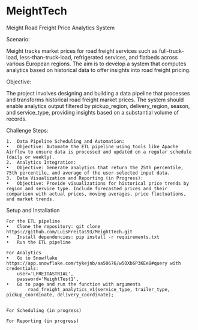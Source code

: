 # MeightTech


Meight Road Freight Price Analytics System

Scenario:

Meight tracks market prices for road freight services such as full-truck-load, less-than-truck-load, refrigerated services, and flatbeds across various European regions. The aim is to develop a system that computes analytics based on historical data to offer insights into road freight pricing.

Objective:

The project involves designing and building a data pipeline that processes and transforms historical road freight market prices. The system should enable analytics output filtered by pickup_region, delivery_region, season, and service_type, providing insights based on a substantial volume of records.

Challenge Steps:

	1.	Data Pipeline Scheduling and Automation:
	•	Objective: Automate the ETL pipeline using tools like Apache Airflow to ensure data is processed and updated on a regular schedule (daily or weekly).
	2.	Analytics Integration:
	•	Objective: Generate analytics that return the 25th percentile, 75th percentile, and average of the user-selected input data.
	3.	Data Visualization and Reporting (in Progress):
	•	Objective: Provide visualizations for historical price trends by region and service type. Include forecasted prices and their comparison with actual prices, moving averages, price fluctuations, and market trends.

Setup and Installation

    For the ETL pipeline
	•	Clone the repository: git clone https://github.com/LuisFreitas93/MeightTech.git
	•	Install dependencies: pip install -r requirements.txt
	•	Run the ETL pipeline 

    For Analytics
    •	Go to Snowflake https://app.snowflake.com/tykejnb/aa50676/w5OXb6P3KEeB#query with credentials:
        user='LFREITASTRIAL',
        password='MeightTest1',
    •	Go to page and run the function with arguments
            road_freight_analytics_v1(service_type, trailer_type, pickup_coordinate, delivery_coordinate);


    For Scheduling (in progress)

    For Reporting (in progress)